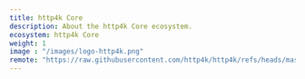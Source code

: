 ```yaml
---
title: http4k Core
description: About the http4k Core ecosystem.
ecosystem: http4k Core
weight: 1
image : "/images/logo-http4k.png"
remote: "https://raw.githubusercontent.com/http4k/http4k/refs/heads/master/core/README.md"
---
```

